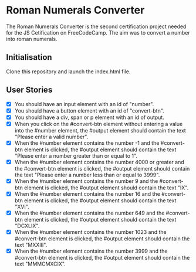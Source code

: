 # Roman Numerals Converter

The Roman Numerals Converter is the second certification project needed for the JS Cetification on FreeCodeCamp. The aim was to convert a number into roman numerals.

## Initialisation

Clone this repository and launch the index.html file.

## User Stories

- [x] You should have an input element with an id of "number".
- [x] You should have a button element with an id of "convert-btn".
- [x] You should have a div, span or p element with an id of output.
- [x] When you click on the #convert-btn element without entering a value into the #number element, the #output element should contain the text "Please enter a valid number".
- [x] When the #number element contains the number -1 and the #convert-btn element is clicked, the #output element should contain the text "Please enter a number greater than or equal to 1".
- [x] When the #number element contains the number 4000 or greater and the #convert-btn element is clicked, the #output element should contain the text "Please enter a number less than or equal to 3999".
- [x] When the #number element contains the number 9 and the #convert-btn element is clicked, the #output element should contain the text "IX".
- [x] When the #number element contains the number 16 and the #convert-btn element is clicked, the #output element should contain the text "XVI".
- [x] When the #number element contains the number 649 and the #convert-btn element is clicked, the #output element should contain the text "DCXLIX".
- [x] When the #number element contains the number 1023 and the #convert-btn element is clicked, the #output element should contain the text "MXXIII".
- [x] When the #number element contains the number 3999 and the #convert-btn element is clicked, the #output element should contain the text "MMMCMXCIX".
